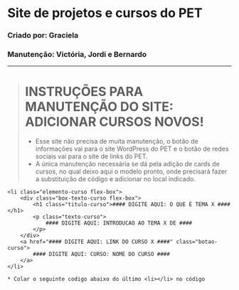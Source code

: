 # Site de projetos e cursos do PET
### Criado por: Graciela
### Manutenção: Victória, Jordi e Bernardo
---
> # INSTRUÇÕES PARA MANUTENÇÃO DO SITE: ADICIONAR CURSOS NOVOS!
> * Esse site não precisa de muita manutenção, o botão de informações vai para o site WordPress do PET e o botão de redes sociais vai para o site de links do PET. 
> * A única manutenção necessária se dá pela adição de cards de cursos, no qual deixo aqui o modelo pronto, onde precisará fazer a substituição de código e adicionar no local indicado.

    <li class="elemento-curso flex-box">
        <div class="box-texto-curso flex-box">
            <h1 class="titulo-curso">#### DIGITE AQUI: O QUE É TEMA X ####</h1>
            <p class="texto-curso"> 
                #### DIGITE AQUI: INTRODUCAO AO TEMA X DE ####
            </p>
        </div>
        <a href="#### DIGITE AQUI: LINK DO CURSO X ####" class="botao-curso">
            #### DIGITE AQUI: CURSO: NOME DO CURSO ####
        </a>
    </li>

    * Colar o seguinte codigo abaixo do último <li></li> no código
